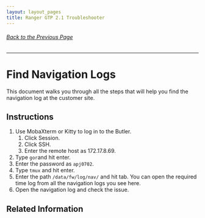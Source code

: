 ```yaml
---
layout: layout_pages
title: Ranger GTP 2.1 Troubleshooter
---
```

###### [Back to the Previous Page ](butler_top_bottom_dm_not_found.md) 
---


# Find Navigation Logs
This document walks you through all the steps that will help you find the navigation log at the customer site.

## Instructions
1. Use MobaXterm or Kitty to log in to the Butler.   
    1. Click Session.
    2. Click SSH.
    3. Enter the remote host as 172.17.8.69.
5. Type `gor`and hit enter.
6. Enter the password as `apj0702`.
7. Type `tmux` and hit enter.
8. Enter the path `/data/fw/log/nav/` and hit tab. You can open the required time log from all the navigation logs you see here. 
9. Open the navigation log and check the issue.

## Related Information
